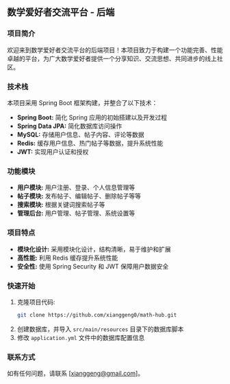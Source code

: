 ## 数学爱好者交流平台 - 后端

### 项目简介

欢迎来到数学爱好者交流平台的后端项目！本项目致力于构建一个功能完善、性能卓越的平台，为广大数学爱好者提供一个分享知识、交流思想、共同进步的线上社区。

### 技术栈

本项目采用 Spring Boot 框架构建，并整合了以下技术：

* **Spring Boot:** 简化 Spring 应用的初始搭建以及开发过程
* **Spring Data JPA:** 简化数据库访问操作
* **MySQL:** 存储用户信息、帖子内容、评论等数据
* **Redis:** 缓存用户信息、热门帖子等数据，提升系统性能
* **JWT:** 实现用户认证和授权

### 功能模块

* **用户模块:** 用户注册、登录、个人信息管理等
* **帖子模块:** 发布帖子、编辑帖子、删除帖子等等
* **搜索模块:** 根据关键词搜索帖子等
* **管理后台:** 用户管理、帖子管理、系统设置等

### 项目特点

* **模块化设计:** 采用模块化设计，结构清晰，易于维护和扩展
* **高性能:** 利用 Redis 缓存提升系统性能
* **安全性:** 使用 Spring Security 和 JWT 保障用户数据安全

### 快速开始

1. 克隆项目代码: 
   ```bash
   git clone https://github.com/xianggeng0/math-hub.git
   ```
2. 创建数据库，并导入 `src/main/resources` 目录下的数据库脚本
3. 修改 `application.yml` 文件中的数据库配置信息


### 联系方式

如有任何问题，请联系 [xianggeng@gmail.com]。

